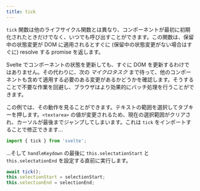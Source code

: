 ```yaml
---
title: tick
---
```


`tick` 関数は他のライフサイクル関数とは異なり、コンポーネントが最初に初期化されたときだけでなく、いつでも呼び出すことができます。この関数は、保留中の状態変更が DOM に適用されるとすぐに (保留中の状態変更がない場合はすぐに) resolve する promise を返します。

Svelte でコンポーネントの状態を更新しても、すぐに DOM を更新するわけではありません。その代わりに、次の *マイクロタスク* まで待って、他のコンポーネントも含めて適用する必要のある変更があるかどうかを確認します。そうすることで不要な作業を回避し、ブラウザはより効果的にバッチ処理を行うことができます。

この例では、その動作を見ることができます。テキストの範囲を選択してタブキーを押します。`<textarea>` の値が変更されるため、現在の選択範囲がクリアされ、カーソルが最後までジャンプしてしまいます。これは `tick` をインポートすることで修正できます…

```js
import { tick } from 'svelte';
```

…そして `handleKeydown` の最後に `this.selectationStart` と `this.selectationEnd` を設定する直前に実行します。

```js
await tick();
this.selectionStart = selectionStart;
this.selectionEnd = selectionEnd;
```
